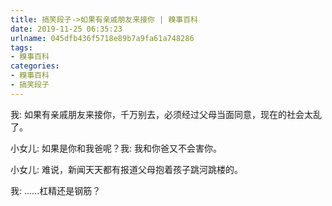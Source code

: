 ```yaml
---
title: 搞笑段子->如果有亲戚朋友来接你 | 糗事百科
date: 2019-11-25 06:35:23
urlname: 045dfb436f5718e89b7a9fa61a748286
tags: 
- 糗事百科
categories:
- 糗事百科
- 搞笑段子
---
```

我:   如果有亲戚朋友来接你，千万别去，必须经过父母当面同意，现在的社会太乱了。

小女儿:   如果是你和我爸呢？我:   我和你爸又不会害你。

小女儿:  难说，新闻天天都有报道父母抱着孩子跳河跳楼的。

我:  ......杠精还是钢筋？



